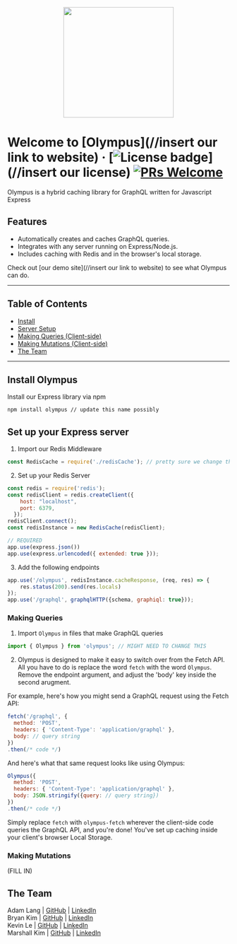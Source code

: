 <p align="center">
<img src="https://drivethruhistoryadventures.com/wp-content/uploads/2018/07/2_Mount-Olympus-A9.jpg" width="250" />
</p>

# Welcome to [Olympus](//insert our link to website) &middot; [![License badge](https://img.shields.io/badge/license-MIT-informational)](//insert our license) [![PRs Welcome](https://img.shields.io/badge/PRs-welcome-brightgreen)]()
Olympus is a hybrid caching library for GraphQL written for Javascript Express

## Features
- Automatically creates and caches GraphQL queries.
- Integrates with any server running on Express/Node.js.
- Includes caching with Redis and in the browser's local storage.

Check out [our demo site](//insert our link to website) to see what Olympus can do.

---
## Table of Contents
- [Install](#install)
- [Server Setup](#server)
- [Making Queries (Client-side)](#queries)
- [Making Mutations (Client-side)](#mutations)
- [The Team ](#team )
---

## <a name="install"/> Install Olympus
Install our Express library via npm

```bash
npm install olympus // update this name possibly
```

 ## <a name="server"/> Set up your Express server
1. Import our Redis Middleware

```javascript
const RedisCache = require('./redisCache'); // pretty sure we change the part after require to 'olympus'
```

2. Set up your Redis Server

```javascript
const redis = require('redis');
const redisClient = redis.createClient({
    host: "localhost",
    port: 6379,
  });
redisClient.connect();
const redisInstance = new RedisCache(redisClient);

// REQUIRED
app.use(express.json())
app.use(express.urlencoded({ extended: true }));
```

3. Add the following endpoints

```javascript
app.use('/olympus', redisInstance.cacheResponse, (req, res) => {
    res.status(200).send(res.locals)
});
app.use('/graphql', graphqlHTTP({schema, graphiql: true}));
```

### <a name="queries"/> Making Queries
1. Import `Olympus` in files that make GraphQL queries

```javascript
import { Olympus } from 'olympus'; // MIGHT NEED TO CHANGE THIS
```

2. Olympus is designed to make it easy to switch over from the Fetch API. All you have to do is replace the word `fetch` with the word `Olympus`. Remove the endpoint argument, and adjust the 'body' key inside the second arugment.

For example, here's how you might send a GraphQL request using the Fetch API:

```javascript
fetch('/graphql', {
  method: 'POST',
  headers: { 'Content-Type': 'application/graphql' },
  body: // query string
})
.then(/* code */)
```

And here's what that same request looks like using Olympus:

```javascript
Olympus({
  method: 'POST',
  headers: { 'Content-Type': 'application/graphql' },
  body: JSON.stringify({query: // query string})
})
.then(/* code */)
```

Simply replace `fetch` with `olympus-fetch` wherever the client-side code queries the GraphQL API, and you're done! You've set up caching inside your client's browser Local Storage.

### <a name="mutations"/> Making Mutations
(FILL IN)

## <a name="team "/> The Team
Adam Lang   | [GitHub](https://github.com/AdamLang96) | [LinkedIn](https://www.linkedin.com/in/adam-lang-573a2b149/)
<br>
Bryan Kim   | [GitHub](https://github.com/Bkimmm) | [LinkedIn](https://www.linkedin.com/in/bkimmm/)
<br>
Kevin Le    | [GitHub](https://github.com/kle160) | [LinkedIn](https://www.linkedin.com/in/kevin-le-3ab05971/)
<br>
Marshall Kim    | [GitHub](https://github.com/marshallkkim) | [LinkedIn](https://www.linkedin.com/in/marshallkkim/)
